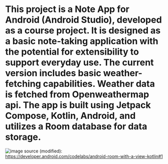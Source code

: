 # This project is a Note App for Android (Android Studio), developed as a course project. It is designed as a basic note-taking application with the potential for extensibility to support everyday use. The current version includes basic weather-fetching capabilities. Weather data is fetched from Openweathermap api. The app is built using Jetpack Compose, Kotlin, Android, and utilizes a Room database for data storage.
![image](https://github.com/user-attachments/assets/2f30264a-23f5-4a85-9581-420a885eb58a)
source (modified): https://developer.android.com/codelabs/android-room-with-a-view-kotlin#1
